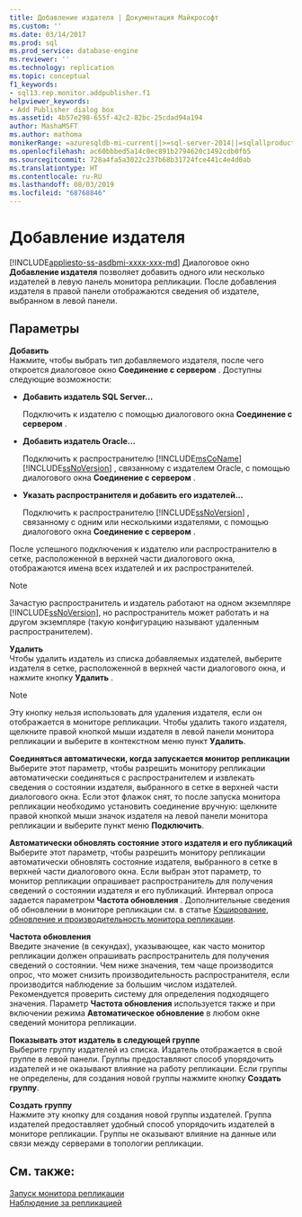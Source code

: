 ```yaml
---
title: Добавление издателя | Документация Майкрософт
ms.custom: ''
ms.date: 03/14/2017
ms.prod: sql
ms.prod_service: database-engine
ms.reviewer: ''
ms.technology: replication
ms.topic: conceptual
f1_keywords:
- sql13.rep.monitor.addpublisher.f1
helpviewer_keywords:
- Add Publisher dialog box
ms.assetid: 4b57e298-655f-42c2-82bc-25cdad94a194
author: MashaMSFT
ms.author: mathoma
monikerRange: =azuresqldb-mi-current||>=sql-server-2014||=sqlallproducts-allversions
ms.openlocfilehash: ac60bbbed5a14c0ec891b2794620c1492cdb0fb5
ms.sourcegitcommit: 728a4fa5a3022c237b68b31724fce441c4e4d0ab
ms.translationtype: HT
ms.contentlocale: ru-RU
ms.lasthandoff: 08/03/2019
ms.locfileid: "68768846"
---
```

# <a name="add-publisher"></a>Добавление издателя
[!INCLUDE[appliesto-ss-asdbmi-xxxx-xxx-md](../../includes/appliesto-ss-asdbmi-xxxx-xxx-md.md)]
  Диалоговое окно **Добавление издателя** позволяет добавить одного или несколько издателей в левую панель монитора репликации. После добавления издателя в правой панели отображаются сведения об издателе, выбранном в левой панели.  
  
## <a name="options"></a>Параметры  
 **Добавить**  
 Нажмите, чтобы выбрать тип добавляемого издателя, после чего откроется диалоговое окно **Соединение с сервером** . Доступны следующие возможности:  
  
-   **Добавить издатель SQL Server…**  
  
     Подключить к издателю с помощью диалогового окна **Соединение с сервером** .  
  
-   **Добавить издатель Oracle…**  
  
     Подключить к распространителю [!INCLUDE[msCoName](../../includes/msconame-md.md)] [!INCLUDE[ssNoVersion](../../includes/ssnoversion-md.md)] , связанному с издателем Oracle, с помощью диалогового окна **Соединение с сервером** .  
  
-   **Указать распространителя и добавить его издателей...**  
  
     Подключить к распространителю [!INCLUDE[ssNoVersion](../../includes/ssnoversion-md.md)] , связанному с одним или несколькими издателями, с помощью диалогового окна **Соединение с сервером** .  
  
 После успешного подключения к издателю или распространителю в сетке, расположенной в верхней части диалогового окна, отображаются имена всех издателей и их распространителей.  
  
> [!NOTE]  
>  Зачастую распространитель и издатель работают на одном экземпляре [!INCLUDE[ssNoVersion](../../includes/ssnoversion-md.md)], но распространитель может работать и на другом экземпляре (такую конфигурацию называют удаленным распространителем).  
  
 **Удалить**  
 Чтобы удалить издатель из списка добавляемых издателей, выберите издателя в сетке, расположенной в верхней части диалогового окна, и нажмите кнопку **Удалить** .  
  
> [!NOTE]  
>  Эту кнопку нельзя использовать для удаления издателя, если он отображается в мониторе репликации. Чтобы удалить такого издателя, щелкните правой кнопкой мыши издателя в левой панели монитора репликации и выберите в контекстном меню пункт **Удалить**.  
  
 **Соединяться автоматически, когда запускается монитор репликации**  
 Выберите этот параметр, чтобы разрешить монитору репликации автоматически соединяться с распространителем и извлекать сведения о состоянии издателя, выбранного в сетке в верхней части диалогового окна. Если этот флажок снят, то после запуска монитора репликации необходимо установить соединение вручную: щелкните правой кнопкой мыши значок издателя на левой панели монитора репликации и выберите пункт меню **Подключить**.  
  
 **Автоматически обновлять состояние этого издателя и его публикаций**  
 Выберите этот параметр, чтобы разрешить монитору репликации автоматически обновлять состояние издателя, выбранного в сетке в верхней части диалогового окна. Если выбран этот параметр, то монитор репликации опрашивает распространитель для получения сведений о состоянии издателя и его публикаций. Интервал опроса задается параметром **Частота обновления** . Дополнительные сведения об обновлении в мониторе репликации см. в статье [Кэширование, обновление и производительность монитора репликации](../../relational-databases/replication/monitor/caching-refresh-and-replication-monitor-performance.md).  
  
 **Частота обновления**  
 Введите значение (в секундах), указывающее, как часто монитор репликации должен опрашивать распространитель для получения сведений о состоянии. Чем ниже значения, тем чаще производится опрос, что может снизить производительность распространителя, если производится наблюдение за большим числом издателей. Рекомендуется проверить систему для определения подходящего значения. Параметр **Частота обновления** используется также и при включении режима **Автоматическое обновление** в любом окне сведений монитора репликации.  
  
 **Показывать этот издатель в следующей группе**  
 Выберите группу издателей из списка. Издатель отображается в свой группе в левой панели. Группы предоставляют способ упорядочить издателей и не оказывают влияние на работу репликации. Если группы не определены, для создания новой группы нажмите кнопку **Создать группу**.  
  
 **Создать группу**  
 Нажмите эту кнопку для создания новой группы издателей. Группа издателей предоставляет удобный способ упорядочить издателей в мониторе репликации. Группы не оказывают влияние на данные или связи между серверами в топологии репликации.  
  
## <a name="see-also"></a>См. также:  
 [Запуск монитора репликации](../../relational-databases/replication/monitor/start-the-replication-monitor.md)   
 [Наблюдение за репликацией](../../relational-databases/replication/monitor/monitoring-replication.md)  
  
  
